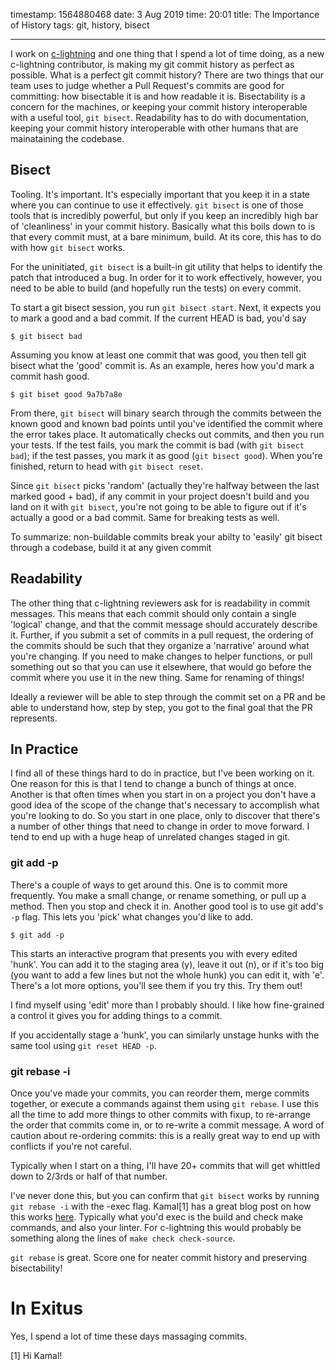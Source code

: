timestamp: 1564880468
date: 3 Aug 2019
time: 20:01
title: The Importance of History
tags: git, history, bisect

---

I work on [c-lightning](https://github.com/ElementsProject/lightning) and one thing that I spend a lot of time doing, as a new c-lightning contributor, is making my git commit history as perfect as possible. What is a perfect git commit history? There are two things that our team uses to judge whether a Pull Request's commits are good for committing: how bisectable it is and how readable it is. Bisectability is a concern for the machines, or keeping your commit history interoperable with a useful tool, `git bisect`. Readability has to do with documentation, keeping your commit history interoperable with other humans that are mainataining the codebase.

## Bisect

Tooling. It's important. It's especially important that you keep it in a state where you can continue to use it effectively. `git bisect` is one of those tools that is incredibly powerful, but only if you keep an incredibly high bar of 'cleanliness' in your commit history. Basically what this boils down to is that every commit must, at a bare minimum, build. At its core, this has to do with how `git bisect` works.

For the uninitiated, `git bisect` is a built-in git utility that helps to identify the patch that introduced a bug. In order for it to work effectively, however, you need to be able to build (and hopefully run the tests) on every commit.

To start a git bisect session, you run `git bisect start`. Next, it expects you to mark a good and a bad commit. If the current HEAD is bad, you'd say

    $ git bisect bad

Assuming you know at least one commit that was good, you then tell git bisect what the 'good' commit is. As an example, heres how you'd mark a commit hash good.

    $ git biset good 9a7b7a8e


From there, `git bisect` will binary search through the commits between the known good and known bad points until you've identified the commit where the error takes place. It automatically checks out commits, and then you run your tests. If the test fails, you mark the commit is bad (with `git bisect bad`); if the test passes, you mark it as good (`git bisect good`). When you're finished, return to head with `git bisect reset`. 

Since `git bisect` picks 'random' (actually they're halfway between the last marked good + bad), if any commit in your project doesn't build and you land on it with `git bisect`, you're not going to be able to figure out if it's actually a good or a bad commit. Same for breaking tests as well.

To summarize: non-buildable commits break your abilty to 'easily' git bisect through a codebase, build it at any given commit

## Readability

The other thing that c-lightning reviewers ask for is readability in commit messages. This means that each commit should only contain a single 'logical' change, and that the commit message should accurately describe it. Further, if you submit a set of commits in a pull request, the ordering of the commits should be such that they organize a 'narrative' around what you're changing. If you need to make changes to helper functions, or pull something out so that you can use it elsewhere, that would go before the commit where you use it in the new thing. Same for renaming of things!

Ideally a reviewer will be able to step through the commit set on a PR and be able to understand how, step by step, you got to the final goal that the PR represents.


## In Practice
I find all of these things hard to do in practice, but I've been working on it. One reason for this is that I tend to change a bunch of things at once. Another is that often times when you start in on a project you don't have a good idea of the scope of the change that's necessary to accomplish what you're looking to do. So you start in one place, only to discover that there's a number of other things that need to change in order to move forward. I tend to end up with a huge heap of unrelated changes staged in git.

###  git add -p
There's a couple of ways to get around this. One is to commit more frequently. You make a small change, or rename something, or pull up a method. Then you stop and check it in. Another good tool is to use git add's `-p` flag. This lets you 'pick' what changes you'd like to add.

    $ git add -p

This starts an interactive program that presents you with every edited 'hunk'. You can add it to the staging area (y), leave it out (n), or if it's too big (you want to add a few lines but not the whole hunk) you can edit it, with 'e'. There's a lot more options, you'll see them if you try this. Try them out!

I find myself using 'edit' more than I probably should. I like how fine-grained a control it gives you for adding things to a commit.

If you accidentally stage a 'hunk', you can similarly unstage hunks with the same tool using `git reset HEAD -p`.

###  git rebase -i
Once you've made your commits, you can reorder them, merge commits together, or execute a commands against them using `git rebase`. I use this all the time to add more things to other commits with fixup, to re-arrange the order that commits come in, or to re-write a commit message.  A word of caution about re-ordering commits: this is a really great way to end up with conflicts if you're not careful.

Typically when I start on a thing, I'll have 20+ commits that will get whittled down to 2/3rds or half of that number.

I've never done this, but you can confirm that `git bisect` works by running `git rebase -i` with the -exec flag. Kamal[1] has a great blog post on how this works [here](http://kamalmarhubi.com/blog/2016/03/08/git-rebase-exec-make-sure-your-tests-pass-at-each-commit-and-other-rebase-goodies/). Typically what you'd exec is the build and check make commands, and also your linter. For c-lightning this would probably be something along the lines of `make check check-source`.

`git rebase` is great. Score one for neater commit history and preserving bisectability!

# In Exitus
Yes, I spend a lot of time these days massaging commits.


[1] Hi Kamal!
